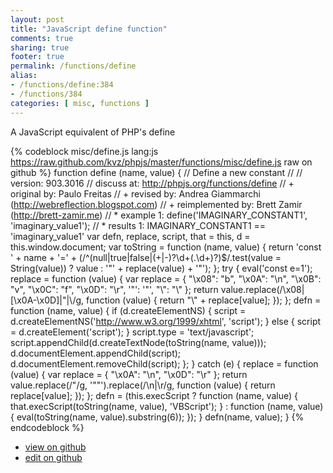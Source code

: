 ```yaml
---
layout: post
title: "JavaScript define function"
comments: true
sharing: true
footer: true
permalink: /functions/define
alias:
- /functions/define:384
- /functions/384
categories: [ misc, functions ]
---
```

A JavaScript equivalent of PHP's define
<!-- more -->
{% codeblock misc/define.js lang:js https://raw.github.com/kvz/phpjs/master/functions/misc/define.js raw on github %}
function define (name, value) {
    // Define a new constant
    //
    // version: 903.3016
    // discuss at: http://phpjs.org/functions/define
    // +      original by: Paulo Freitas
    // +       revised by: Andrea Giammarchi (http://webreflection.blogspot.com)
    // + reimplemented by: Brett Zamir (http://brett-zamir.me)
    // *        example 1: define('IMAGINARY_CONSTANT1', 'imaginary_value1');
    // *        results 1: IMAGINARY_CONSTANT1 == 'imaginary_value1'
    var defn, replace, script, that = this,
        d = this.window.document;
    var toString = function (name, value) {
        return 'const ' + name + '=' + (/^(null|true|false|(\+|\-)?\d+(\.\d+)?)$/.test(value = String(value)) ? value : '"' + replace(value) + '"');
    };
    try {
        eval('const e=1');
        replace = function (value) {
            var replace = {
                "\x08": "b",
                "\x0A": "\\n",
                "\x0B": "v",
                "\x0C": "f",
                "\x0D": "\\r",
                '"': '"',
                "\\": "\\"
            };
            return value.replace(/\x08|[\x0A-\x0D]|"|\\/g, function (value) {
                return "\\" + replace[value];
            });
        };
        defn = function (name, value) {
            if (d.createElementNS) {
                script = d.createElementNS('http://www.w3.org/1999/xhtml', 'script');
            } else {
                script = d.createElement('script');
            }
            script.type = 'text/javascript';
            script.appendChild(d.createTextNode(toString(name, value)));
            d.documentElement.appendChild(script);
            d.documentElement.removeChild(script);
        };
    } catch (e) {
        replace = function (value) {
            var replace = {
                "\x0A": "\\n",
                "\x0D": "\\r"
            };
            return value.replace(/"/g, '""').replace(/\n|\r/g, function (value) {
                return replace[value];
            });
        };
        defn = (this.execScript ?
        function (name, value) {
            that.execScript(toString(name, value), 'VBScript');
        } : function (name, value) {
            eval(toString(name, value).substring(6));
        });
    }
    defn(name, value);
}
{% endcodeblock %}
<ul>
 <li><a href="https://github.com/kvz/phpjs/blob/master/functions/misc/define.js">view on github</a></li>
 <li><a href="https://github.com/kvz/phpjs/edit/master/functions/misc/define.js">edit on github</a></li>
</ul>
